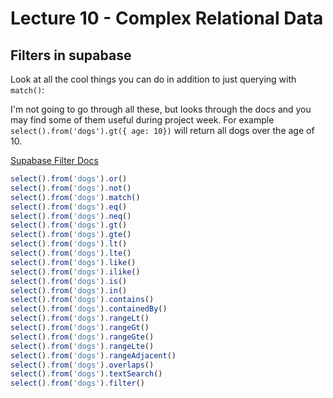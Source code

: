 # Lecture 10 - Complex Relational Data

## Filters in supabase

Look at all the cool things you can do in addition to just querying with `match()`:

I'm not going to go through all these, but looks through the docs and you may find some of them useful during project week. For example `select().from('dogs').gt({ age: 10})` will return all dogs over the age of 10. 

[Supabase Filter Docs](https://supabase.com/docs/reference/javascript/using-filters)

```js
select().from('dogs').or()
select().from('dogs').not()
select().from('dogs').match()
select().from('dogs').eq()
select().from('dogs').neq()
select().from('dogs').gt()
select().from('dogs').gte()
select().from('dogs').lt()
select().from('dogs').lte()
select().from('dogs').like()
select().from('dogs').ilike()
select().from('dogs').is()
select().from('dogs').in()
select().from('dogs').contains()
select().from('dogs').containedBy()
select().from('dogs').rangeLt()
select().from('dogs').rangeGt()
select().from('dogs').rangeGte()
select().from('dogs').rangeLte()
select().from('dogs').rangeAdjacent()
select().from('dogs').overlaps()
select().from('dogs').textSearch()
select().from('dogs').filter()
```
